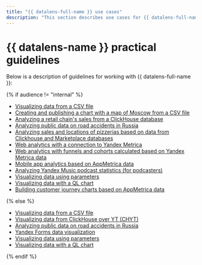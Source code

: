 ```yaml
---
title: "{{ datalens-full-name }} use cases"
description: "This section describes use cases for {{ datalens-full-name }}. Visualizing data from a CSV file, creating and publishing a chart with a map of Moscow from a CSV file, analyzing a store chain's sales based on data from a ClickHouse DB, and analyzing public data on road accidents in Russia"
---
```


# {{ datalens-name }} practical guidelines

Below is a description of guidelines for working with {{ datalens-full-name }}:

{% if audience != "internal" %}

* [Visualizing data from a CSV file](data-from-csv-visualization.md)
* [Creating and publishing a chart with a map of Moscow from a CSV file](data-from-csv-to-public-visualization.md)
* [Analyzing a retail chain's sales from a ClickHouse database](data-from-ch-visualization.md)
* [Analyzing public data on road accidents in Russia](data-from-csv-geo-visualization.md)
* [Analyzing sales and locations of pizzerias based on data from Clickhouse and Marketplace databases](data-from-ch-to-geolayers-visualization.md)
* [Web analytics with a connection to Yandex Metrica](data-from-metrica-visualization.md)
* [Web analytics with funnels and cohorts calculated based on Yandex Metrica data](data-from-metrica-yc-visualization.md)
* [Mobile app analytics based on AppMetrica data](data-from-appmetrica-visualization.md)
* [Analyzing Yandex Music podcast statistics (for podcasters)](data-from-podcasts.md)
* [Visualizing data using parameters](data-from-ch-with-parameters.md)
* [Visualizing data with a QL chart](data-from-ch-to-sql-chart.md)
* [Building customer journey charts based on AppMetrica data](data-from-appmetrica-yc-visualization.md)

{% else %}

* [Visualizing data from a CSV file](data-from-csv-visualization.md)
* [Visualizing data from ClickHouse over YT (CHYT)](data-from-ch-over-yt.md)
* [Analyzing public data on road accidents in Russia](data-from-csv-geo-visualization.md)
* [Yandex Forms data visualization](data-from-forms-visualization.md)
* [Visualizing data using parameters](data-from-ch-with-parameters.md)
* [Visualizing data with a QL chart](data-from-ch-to-sql-chart.md)

{% endif %}
